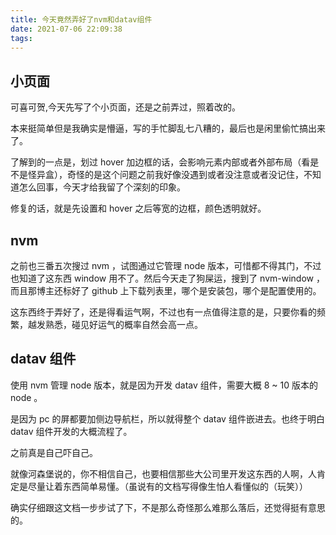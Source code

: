 ```yaml
---
title: 今天竟然弄好了nvm和datav组件
date: 2021-07-06 22:09:38
tags:
---
```


## 小页面

可喜可贺,今天先写了个小页面，还是之前弄过，照着改的。

本来挺简单但是我确实是懵逼，写的手忙脚乱七八糟的，最后也是闲里偷忙搞出来了。

了解到的一点是，划过 hover 加边框的话，会影响元素内部或者外部布局（看是不是怪异盒），奇怪的是这个问题之前我好像没遇到或者没注意或者没记住，不知道怎么回事，今天才给我留了个深刻的印象。

修复的话，就是先设置和 hover 之后等宽的边框，颜色透明就好。
<!-- more -->
## nvm

之前也三番五次搜过 nvm ，试图通过它管理 node 版本，可惜都不得其门，不过也知道了这东西 window 用不了。然后今天走了狗屎运，搜到了 nvm-window ，而且那博主还标好了 github 上下载列表里，哪个是安装包，哪个是配置使用的。

这东西终于弄好了，还是得看运气啊，不过也有一点值得注意的是，只要你看的频繁，越发熟悉，碰见好运气的概率自然会高一点。

## datav 组件

使用 nvm 管理 node 版本，就是因为开发 datav 组件，需要大概 8 ~ 10 版本的 node 。

是因为 pc 的屏都要加侧边导航栏，所以就得整个 datav 组件嵌进去。也终于明白 datav 组件开发的大概流程了。

之前真是自己吓自己。

就像河森堡说的，你不相信自己，也要相信那些大公司里开发这东西的人啊，人肯定是尽量让着东西简单易懂。（虽说有的文档写得像生怕人看懂似的（玩笑））

确实仔细跟这文档一步步试了下，不是那么奇怪那么难那么落后，还觉得挺有意思的。
